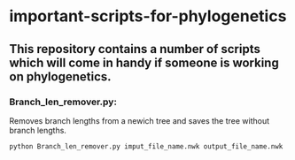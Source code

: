 # important-scripts-for-phylogenetics
This repository contains a number of scripts which will come in handy if someone is working on phylogenetics.
--
### Branch_len_remover.py: 
Removes branch lengths from a newich tree and saves the tree without branch lengths.
  
  `python Branch_len_remover.py imput_file_name.nwk output_file_name.nwk`
